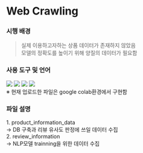 # Web Crawling
### 시행 배경
> 실제 이용하고자하는 상품 데이터가 존재하지 않았음 <br>
> 모델의 정확도를 높이기 위해 양질의 데이터가 필요함
### 사용 도구 및 언어
<div>
<img src="http://img.shields.io/badge/Python-3776AB?style=round&logo=Python&logoColor=white" />
<img src="http://img.shields.io/badge/Selenium-43B02A?style=round&logo=Selenium&logoColor=white" />
<img src="http://img.shields.io/badge/Jupyter-F37626?style=round&logo=Jupyter&logoColor=white" />
<img src="http://img.shields.io/badge/coLab-F9AB00?style=round&logo=googlecolab&logoColor=white" />
</div>
※ 현재 업로드한 파일은 google colab환경에서 구현함

<h3> 파일 설명</h3>
1.  product_information_data <br>
-> DB 구축과 리뷰 유사도 판정에 쓰일 데이터 수집<br>
2. review_information <br>
-> NLP모델 trainning을 위한 데이터 수집 <br>
